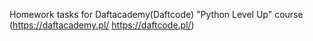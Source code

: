 Homework tasks for Daftacademy(Daftcode) "Python Level Up" course (https://daftacademy.pl/ https://daftcode.pl/) 
